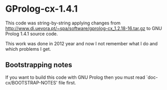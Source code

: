 GProlog-cx-1.4.1
================

This code was string-by-string applying changes from
http://www.di.uevora.pt/~spa/software/gprolog-cx_1.2.18-16.tar.gz to GNU Prolog
1.4.1 source code.

This work was done in 2012 year and now I not remember what I do and which
problems I get.

Bootstrapping notes
-------------------

If you want to build this code with GNU Prolog then you must read
`doc-cx/BOOTSTRAP-NOTES' file first.